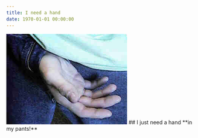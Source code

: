 ```yaml
---
title: I need a hand
date: 1970-01-01 00:00:00
---
```

<img src="../assets/images/inmypants/p20.jpg">
## I just need a hand **in my pants!**